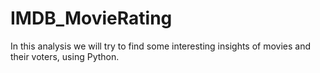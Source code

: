 # IMDB_MovieRating
In this analysis we will try to find some interesting insights of movies and their voters, using Python.
